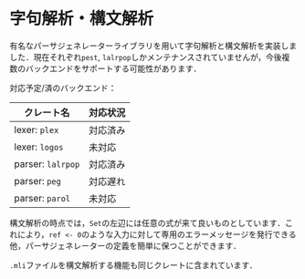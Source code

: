# 字句解析・構文解析

有名なパーサジェネレーターライブラリを用いて字句解析と構文解析を実装しました．現在それぞれ`pest`, `lalrpop`しかメンテナンスされていませんが，今後複数のバックエンドをサポートする可能性があります．

対応予定/済のバックエンド：

| クレート名        | 対応状況 |
| ----------------- | -------- |
| lexer: `plex`     | 対応済み |
| lexer: `logos`    | 未対応   |
| parser: `lalrpop` | 対応済み |
| parser: `peg`     | 対応遅れ |
| parser: `parol`   | 未対応   |

構文解析の時点では，`Set`の左辺には任意の式が来て良いものとしています．これにより，`ref <- 0`のような入力に対して専用のエラーメッセージを発行できる他，パーサジェネレーターの定義を簡単に保つことができます．

`.mli`ファイルを構文解析する機能も同じクレートに含まれています．
